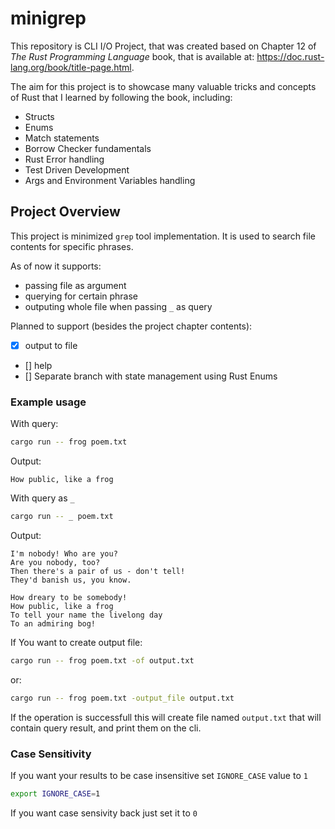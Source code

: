 # minigrep

This repository is CLI I/O Project, that was created based on Chapter 12 of *The Rust Programming Language* book, that is available at: https://doc.rust-lang.org/book/title-page.html.

The aim for this project is to showcase many valuable tricks and concepts of Rust that I learned by following the book, including:
* Structs
* Enums
* Match statements
* Borrow Checker fundamentals
* Rust Error handling
* Test Driven Development
* Args and Environment Variables handling

## Project Overview
This project is minimized `grep` tool implementation.
It is used to search file contents for specific phrases.

As of now it supports:
* passing file as argument
* querying for certain phrase
* outputing whole file when passing `_` as query

Planned to support (besides the project chapter contents):
* [x] output to file
* [] help
* [] Separate branch with state management using Rust Enums

### Example usage

With query:
```bash
cargo run -- frog poem.txt
```
Output:
```
How public, like a frog
```

With query as `_`
```bash
cargo run -- _ poem.txt
```
Output:
```
I'm nobody! Who are you?
Are you nobody, too?
Then there's a pair of us - don't tell!
They'd banish us, you know.

How dreary to be somebody!
How public, like a frog
To tell your name the livelong day
To an admiring bog!
```

If You want to create output file:
```bash
cargo run -- frog poem.txt -of output.txt
```
or:
```bash
cargo run -- frog poem.txt -output_file output.txt
```

If the operation is successfull this will create file named `output.txt` that will contain query result, and print them on the cli.

### Case Sensitivity
If you want your results to be case insensitive set `IGNORE_CASE` value to `1`
```bash
export IGNORE_CASE=1
```
If you want case sensivity back just set it to `0`
